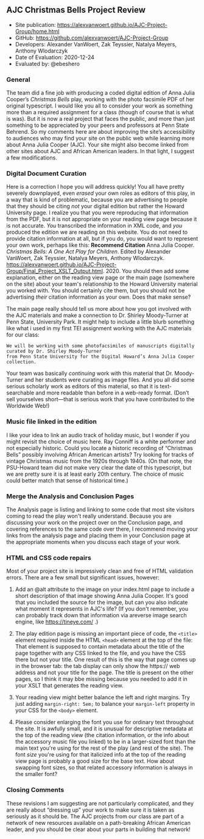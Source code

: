 ## AJC Christmas Bells Project Review


* Site publication: <https://alexvanwoert.github.io/AJC-Project-Group/home.html>
* GitHub: <https://github.com/alexvanwoert/AJC-Project-Group>
* Developers: Alexander VanWoert, Zak Teyssier, Natalya Meyers, Anthony Wlodarczyk
* Date of Evaluation: 2020-12-24
* Evaluated by: @ebeshero

### General
The team did a fine job with producing a coded digital edition of Anna Julia Cooper’s *Christmas Bells* play, working with the photo facsimile PDF of her original typescript. I would like you all to consider your work as something more than a required assignment for a class (though of course that is what is was). But it is now a real project that faces the public, and more than just something to be appreciated by your peers and professors at Penn State Behrend. So my comments here are about improving the site’s accessibility to audiences who may find your site on the public web while learning more about Anna Julia Cooper (AJC). Your site might also become linked from other sites about AJC and African American leaders. In that light, I suggest a few modifications.

### Digital Document Curation
Here is a correction I hope you will address quickly! You all have pretty severely downplayed, even *erased* your own roles as editors of this play, in a way that is kind of problematic, because you are advertising to people that they should be citing *not* your digital edition but rather the Howard University page. I realize you that you were reproducing that information from the PDF, but it is not appropriate on your reading view page because it is not accurate. *You* transcribed the information in XML code, and *you* produced the edition we are reading on this website. You do not need to provide citation information at all, but if you do, you would want to represent your own work, perhaps like this:
**Recommend Citation**
Anna Julia Cooper. *Christmas Bells: A One Act Play for Children*. Edited by Alexander VanWoert, Zak Teyssier, Natalya Meyers, Anthony Wlodarczyk. <https://alexvanwoert.github.io/AJC-Project-Group/Final_Project_XSLT_Output.html>. 2020. 
You should then add some explanation, either on the reading view page or the main page (somewhere on the site) about your team's relationship to the Howard University material you worked with. You should certainly cite them, but you should not be advertising *their* citation information as your own. Does that make sense?

The main page really should tell us more about how you got involved with the AJC materials and make a connection to Dr. Shirley Moody-Turner at Penn State, University Park. It might help to include a little blurb something like what i used in my first TEI assignment working with the AJC materials for our class: 
```
We will be working with some photofacsimiles of manuscripts digitally curated by Dr. Shirley Moody-Turner
from Penn State University for the Digital Howard’s Anna Julia Cooper collection. 
```
Your team was basically *continuing* work with this material that Dr. Moody-Turner and her students were curating as image files. And you all did some serious scholarly work as editors of this material, so that it is text-searchable and more readable than before in a web-ready format. (Don’t sell yourselves short—that is serious work that you have contributed to the Worldwide Web!)

### Music file linked in the edition
I like your idea to link an audio track of holiday music, but I wonder if you might revisit the choice of music here. Ray Conniff is a white performer and not especially historic. Could you locate a historic recording of “Christmas Bells” possibly involving African American artists? Try looking for tracks of vintage Christmas music from the 1920s through 1940s. (On that note, the PSU-Howard team did not make very clear the date of this typescript, but we are pretty sure it is at least early 20th century. The choice of music could better match that sense of historical time.)

### Merge the Analysis and Conclusion Pages
The Analysis page is listing and linking to some code that most site visitors coming to read the play won't really understand. Because you are discussing your work on the project over on the Conclusion page, and covering references to the same code over there, I recommend moving your links from the analysis page and placing them in your Conclusion page at the appropriate moments when you discuss each stage of your work. 

### HTML and CSS code repairs
Most of your project site is impressively clean and free of HTML validation errors. There are a few small but significant issues, however:

1. Add an @alt attribute to the image on your index.html page to include a short description of that image showing Anna Julia Cooper. It's good that you included the source for the image, but can you also indicate what moment it represents in AJC's life? (If you don't remember, you can probably track down that information via areverse image search engine, like https://tineye.com/ .) 

2. The play edition page is missing an important piece of code, the `<title>` element required inside the HTML `<head>` element at the top of the file: That element is supposed to contain metadata about the title of the page together with any CSS linked to the file, and you have the CSS there but not your title. One result of this is the way that page comes up in the browser tab: the tab display can only show the https:// web address and not your title for the page. The title is present on the other pages, so I think it may bbe missing because you needed to add it in your XSLT that generates the reading view. 

3. Your reading view might better balance the left and right margins. Try just adding `margin-right: 5em;` to balance your `margin-left` property in your CSS for the `<body>` element. 

3. Please consider enlarging the font you use for ordinary text throughout the site. It is awfully small, and it is unusual for descriptive metadata at the top of the reading view (the citation information, or the info about the accessory music file you linked) to be in a larger-sized font than the main text you're using for the rest of the play (and rest of the site). The font *size* you're using for that italicized info at the top of the reading view page is probably a good size for the base text. How about swapping font sizes, so that related accessory information is always in the smaller font?

### Closing Comments
These revisions I am suggesting are not particularly complicated, and they are really about “dressing up” your work to make sure it is taken as seriously as it should be. The AJC projects from our class are part of a network of new resources available on a path-breaking African American leader, and you should be clear about your parts in building that network! 